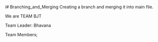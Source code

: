 i# Branching_and_Merging
Creating a branch and merging it into main file.

We are TEAM BJT

Team Leader:
Bhavana 

Team Members;
